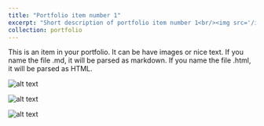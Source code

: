 ```yaml
---
title: "Portfolio item number 1"
excerpt: "Short description of portfolio item number 1<br/><img src='/images/gallery/birds_1.png'>"
collection: portfolio
---
```


This is an item in your portfolio. It can be have images or nice text. If you name the file .md, it will be parsed as markdown. If you name the file .html, it will be parsed as HTML. 

![alt text](/images/gallery/birds_1.png "Title")

![alt text](/images/gallery/birds_2.png "Title")

![alt text](/images/gallery/birds_3.png "Title")
